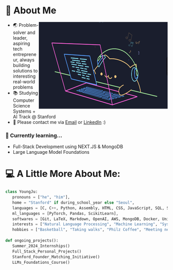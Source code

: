 # 💫 About Me

<a target="_blank" align="center">
  <img align="right" top="500" height="270" width="400" alt="GIF" src="https://github.com/SophieNguyen113/SophieNguyen113/blob/main/Sophie%20Nguyen%20-%20CatCat.gif">  
</a>

- 🌏 Problem-solver and leader, aspiring tech entrepreneur, always building solutions to interesting real-world problems
- 📚 Studying Computer Science Systems + AI Track @ Stanford
- 🤙 Please contact me via [Email](yjcsean@stanford.edu) or [LinkedIn](https://www.linkedin.com/in/youngjuchoi/) :)

### 🌱 Currently learning...
- Full-Stack Development using NEXT.JS & MongoDB
- Large Language Model Foundations

# 💻 A Little More About Me:
 ```python
class YoungJu:
    pronouns = ["he", "him"],
    home = "Stanford" if during_school_year else "Seoul",
    languages = [C, C++, Python, Assembly, HTML, CSS, JavaScript, SQL, Swift],
    ml_languages = [PyTorch, Pandas, ScikitLearn], 
    softwares = [Git, LaTeX, Markdown, OpenAI, AWS, MongoDB, Docker, Unix, Rapid API, VS Code], 
    interests = ["Natural Language Processing", "Machine Learning", "Systems", "Databases", "Software Engineering"], 
    hobbies = ["Basketball", "Taking walks", "Philz Coffee", "Meeting new people!"]
	
def ongoing_projects():
    Summer_2024_Internships()
    Full_Stack_Personal_Projects()
    Stanford_Founder_Matching_Initiative()
    LLMs_Foundations_Course()
